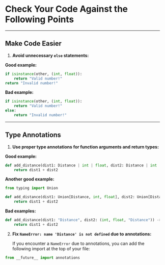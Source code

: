 # Check Your Code Against the Following Points

---

## Make Code Easier

1. **Avoid unnecessary `else` statements:**

**Good example:**
```python
if isinstance(other, (int, float)):
    return "Valid number!"
return "Invalid number!"
```

**Bad example:**
```python
if isinstance(other, (int, float)):
    return "Valid number!"
else:
    return "Invalid number!"
```
___
## Type Annotations

1. **Use proper type annotations for function arguments and return types:**

**Good example:**
```python
def add_distance(dist1: Distance | int | float, dist2: Distance | int | float) -> Distance:
    return dist1 + dist2
```

**Another good example:**
```python
from typing import Union

def add_distance(dist1: Union[Distance, int, float], dist2: Union[Distance, int, float]) -> Distance:
    return dist1 + dist2
```

**Bad examples:**
```python
def add_distance(dist1: "Distance", dist2: (int, float, "Distance")) -> Distance:
    return dist1 + dist2
```

2. **Fix `NameError: name 'Distance' is not defined` due to annotations:**

   If you encounter a `NameError` due to annotations, you can add the following import at the top of your file:
```python
from __future__ import annotations
```